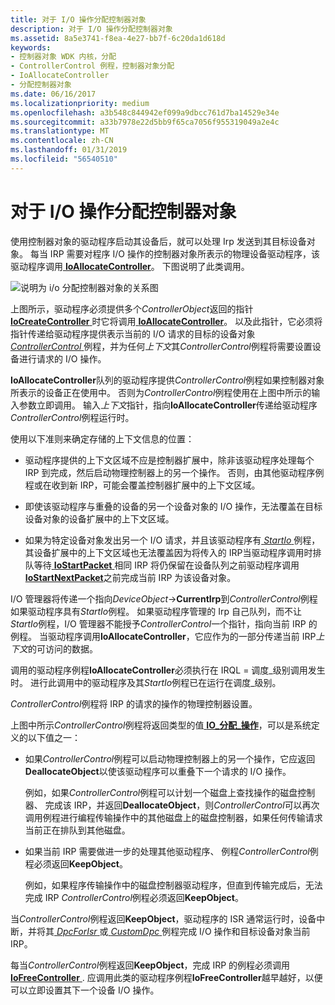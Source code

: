 ```yaml
---
title: 对于 I/O 操作分配控制器对象
description: 对于 I/O 操作分配控制器对象
ms.assetid: 8a5e3741-f8ea-4e27-bb7f-6c20da1d618d
keywords:
- 控制器对象 WDK 内核，分配
- ControllerControl 例程，控制器对象分配
- IoAllocateController
- 分配控制器对象
ms.date: 06/16/2017
ms.localizationpriority: medium
ms.openlocfilehash: a3b548c844942ef099a9dbcc761d7ba14529e34e
ms.sourcegitcommit: a33b7978e22d5bb9f65ca7056f955319049a2e4c
ms.translationtype: MT
ms.contentlocale: zh-CN
ms.lasthandoff: 01/31/2019
ms.locfileid: "56540510"
---
```

# <a name="allocating-controller-objects-for-io-operations"></a>对于 I/O 操作分配控制器对象





使用控制器对象的驱动程序启动其设备后，就可以处理 Irp 发送到其目标设备对象。 每当 IRP 需要对程序 I/O 操作的控制器对象所表示的物理设备驱动程序，该驱动程序调用[ **IoAllocateController**](https://msdn.microsoft.com/library/windows/hardware/ff548224)。 下图说明了此类调用。

![说明为 i/o 分配控制器对象的关系图](images/3ctlaloc.png)

上图所示，驱动程序必须提供多个*ControllerObject*返回的指针[ **IoCreateController** ](https://msdn.microsoft.com/library/windows/hardware/ff548395)时它将调用[ **IoAllocateController**](https://msdn.microsoft.com/library/windows/hardware/ff548224)。 以及此指针，它必须将指针传递给驱动程序提供表示当前的 I/O 请求的目标的设备对象[ *ControllerControl* ](https://msdn.microsoft.com/library/windows/hardware/ff542049)例程，并为任何*上下文*其*ControllerControl*例程将需要设置设备进行请求的 I/O 操作。

**IoAllocateController**队列的驱动程序提供*ControllerControl*例程如果控制器对象所表示的设备正在使用中。 否则为*ControllerControl*例程使用在上图中所示的输入参数立即调用。 输入*上下文*指针，指向**IoAllocateController**传递给驱动程序*ControllerControl*例程运行时。

使用以下准则来确定存储的上下文信息的位置：

-   驱动程序提供的上下文区域不应是控制器扩展中，除非该驱动程序处理每个 IRP 到完成，然后启动物理控制器上的另一个操作。 否则，由其他驱动程序例程或在收到新 IRP，可能会覆盖控制器扩展中的上下文区域。

-   即使该驱动程序与重叠的设备的另一个设备对象的 I/O 操作，无法覆盖在目标设备对象的设备扩展中的上下文区域。

-   如果为特定设备对象发出另一个 I/O 请求，并且该驱动程序有[ *StartIo* ](https://msdn.microsoft.com/library/windows/hardware/ff563858)例程，其设备扩展中的上下文区域也无法覆盖因为将传入的 IRP当驱动程序调用时排队等待[ **IoStartPacket** ](https://msdn.microsoft.com/library/windows/hardware/ff550370)相同 IRP 将仍保留在设备队列之前驱动程序调用[ **IoStartNextPacket**](https://msdn.microsoft.com/library/windows/hardware/ff550358)之前完成当前 IRP 为该设备对象。

I/O 管理器将传递一个指向*DeviceObject*-&gt;**CurrentIrp**到*ControllerControl*例程如果驱动程序具有*StartIo*例程。 如果驱动程序管理的 Irp 自己队列，而不让*StartIo*例程，I/O 管理器不能授予*ControllerControl*一个指针，指向当前 IRP 的例程。 当驱动程序调用**IoAllocateController**，它应作为的一部分传递当前 IRP*上下文*的可访问的数据。

调用的驱动程序例程**IoAllocateController**必须执行在 IRQL = 调度\_级别调用发生时。 进行此调用中的驱动程序及其*StartIo*例程已在运行在调度\_级别。

*ControllerControl*例程将 IRP 的请求的操作的物理控制器设置。

上图中所示*ControllerControl*例程将返回类型的值[ **IO\_分配\_操作**](https://msdn.microsoft.com/library/windows/hardware/ff550534)，可以是系统定义的以下值之一：

-   如果*ControllerControl*例程可以启动物理控制器上的另一个操作，它应返回**DeallocateObject**以使该驱动程序可以重叠下一个请求的 I/O 操作。

    例如，如果*ControllerControl*例程可以计划一个磁盘上查找操作的磁盘控制器、 完成该 IRP，并返回**DeallocateObject**，则*ControllerControl*可以再次调用例程进行编程传输操作中的其他磁盘上的磁盘控制器，如果任何传输请求当前正在排队到其他磁盘。

-   如果当前 IRP 需要做进一步的处理其他驱动程序、 例程*ControllerControl*例程必须返回**KeepObject**。

    例如，如果程序传输操作中的磁盘控制器驱动程序，但直到传输完成后，无法完成 IRP *ControllerControl*例程必须返回**KeepObject**。

当*ControllerControl*例程返回**KeepObject**，驱动程序的 ISR 通常运行时，设备中断，并将其[ *DpcForIsr* ](https://msdn.microsoft.com/library/windows/hardware/ff544079)或[ *CustomDpc* ](https://msdn.microsoft.com/library/windows/hardware/ff542972)例程完成 I/O 操作和目标设备对象当前 IRP。

每当*ControllerControl*例程返回**KeepObject**，完成 IRP 的例程必须调用[ **IoFreeController** ](https://msdn.microsoft.com/library/windows/hardware/ff549104). 应调用此类的驱动程序例程**IoFreeController**越早越好，以便可以立即设置其下一个设备 I/O 操作。

 

 




